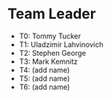# Team Leader

* T0: Tommy Tucker
* T1: Uladzimir Lahvinovich
* T2: Stephen George
* T3: Mark Kemnitz
* T4: (add name)
* T5: (add name)
* T6: (add name)
